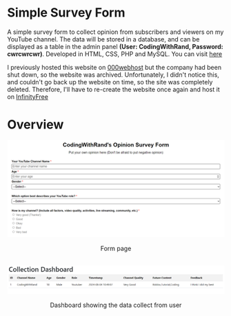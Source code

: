# Simple Survey Form
A simple survey form to collect opinion from subscribers and viewers on my YouTube channel. The data will be stored in a database, and can be displayed as a table in the admin panel **(User: CodingWithRand, Password: cwrcwrcwr)**. Developed in HTML, CSS, PHP and MySQL. You can visit [here](http://codingwithrand.infinityfreeapp.com/Inquiry/)

I previously hosted this website on [000webhost](https://000webhost.com) but the company had been shut down, so the website was archived. Unfortunately, I didn't notice this, and couldn't go back up the website on time, so the site was completely deleted. Therefore, I'll have to re-create the website once again and host it on [InfinityFree](https://infinityfree.com)

# Overview

![Form overview](form.png)
<center>Form page</center>

<br/>

![Data dashboard](dashboard.png)
<center>Dashboard showing the data collect from user</center>